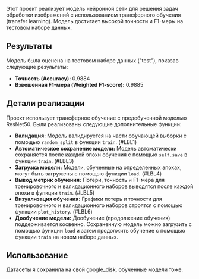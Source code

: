 Этот проект реализует модель нейронной сети для решения задач обработки изображений с использованием трансферного обучения (transfer learning). Модель достигает высокой точности и F1-меры на тестовом наборе данных.


## Результаты

Модель была оценена на тестовом наборе данных ("test"), показав следующие результаты:

* **Точность (Accuracy):** 0.9884
* **Взвешенная F1-мера (Weighted F1-score):** 0.9885

## Детали реализации

Проект использует трансферное обучение с предобученной моделью ResNet50. Были реализованы следующие дополнительные функции:

* **Валидация:** Модель валидируется на части обучающей выборки с помощью `random_split` в функции `train`. (#LBL1)
* **Автоматическое сохранение модели:** Модель автоматически сохраняется после каждой эпохи обучения с помощью `self.save` в функции `train`. (#LBL3)
* **Загрузка модели:** Модели, обученные на определенных эпохах, могут быть загружены с помощью функции `load`. (#LBL4)
* **Вывод метрик обучения:** Потери, точность и F1-мера для тренировочного и валидационного наборов выводятся после каждой эпохи в функции `train`. (#LBL5)
* **Визуализация обучения:** Графики потерь и точности для тренировочного и валидационного наборов строятся с помощью функции `plot_history`. (#LBL6)
* **Дообучение модели:** Дообучение (продолжение обучения) поддерживается косвенно. Сохраненную модель можно загрузить с помощью функции `load` и затем продолжить обучение с помощью функции `train` на новом наборе данных.


## Использование
Датасеты я сохранила на свой google_disk, обученные модели тоже.
